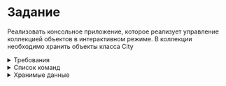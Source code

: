 # Задание
Реализовать консольное приложение, которое реализует управление коллекцией объектов в интерактивном режиме. В коллекции необходимо хранить объекты класса City

<details>
<summary>Требования</summary>

* Класс, коллекцией экземпляров которого управляет программа, должен реализовывать сортировку по умолчанию.
* Все требования к полям класса (указанные в виде комментариев) должны быть выполнены.
* Для хранения необходимо использовать коллекцию типа java.util.TreeSet
* При запуске приложения коллекция должна автоматически заполняться значениями из файла.
* Имя файла должно передаваться программе с помощью: переменная окружения.
* Данные должны храниться в файле в формате json
* Чтение данных из файла необходимо реализовать с помощью класса java.io.FileReader
* Запись данных в файл необходимо реализовать с помощью класса java.io.BufferedOutputStream
* Все классы в программе должны быть задокументированы в формате javadoc.
* Программа должна корректно работать с неправильными данными (ошибки пользовательского ввода, отсутсвие прав доступа к файлу и т.п.).

</details>

<details>
<summary>Список команд</summary>

* `help` : вывести справку по доступным командам
* `info` : вывести в стандартный поток вывода информацию о коллекции (тип, дата инициализации, количество элементов и т.д.)
* `show` : вывести в стандартный поток вывода все элементы коллекции в строковом представлении
* `add {element}` : добавить новый элемент в коллекцию
* `update id {element}` : обновить значение элемента коллекции, id которого равен заданному
* `remove_by_id id` : удалить элемент из коллекции по его id
* `clear` : очистить коллекцию
* `save` : сохранить коллекцию в файл
* `execute_script file_name` : считать и исполнить скрипт из указанного файла. В скрипте содержатся команды в таком же виде, в котором их вводит пользователь в интерактивном режиме.
* `exit` : завершить программу (без сохранения в файл)
* `add_if_max {element}` : добавить новый элемент в коллекцию, если его значение превышает значение наибольшего элемента этой коллекции
* `add_if_min {element}` : добавить новый элемент в коллекцию, если его значение меньше, чем у наименьшего элемента этой коллекции
* `remove_greater {element}` : удалить из коллекции все элементы, превышающие заданный
* `remove_all_by_timezone timezone` : удалить из коллекции все элементы, значение поля timezone которого эквивалентно заданному
* `print_ascending` : вывести элементы коллекции в порядке возрастания
* `print_descending` : вывести элементы коллекции в порядке убывания
</details>

<details>
<summary>Хранимые данные</summary>

```java
public class City {
    private int id; //Значение поля должно быть больше 0, Значение этого поля должно быть уникальным, Значение этого поля должно генерироваться автоматически
    private String name; //Поле не может быть null, Строка не может быть пустой
    private Coordinates coordinates; //Поле не может быть null
    private java.util.Date creationDate; //Поле не может быть null, Значение этого поля должно генерироваться автоматически
    private int area; //Значение поля должно быть больше 0
    private Long population; //Значение поля должно быть больше 0, Поле не может быть null
    private Float metersAboveSeaLevel;
    private int timezone; //Значение поля должно быть больше -13, Максимальное значение поля: 15
    private Long agglomeration;
    private Climate climate; //Поле может быть null
    private Human governor; //Поле может быть null
}
```

```java
public class Coordinates {
private Long x; //Поле не может быть null
private Float y; //Максимальное значение поля: 960, Поле не может быть null
}
```

```java
public class Human {
    private String name; //Поле не может быть null, Строка не может быть пустой
    private Long age; //Значение поля должно быть больше 0
    private java.time.LocalDateTime birthday;
}
```

```java
public enum Climate {
    TROPICAL_SAVANNA,
    HUMIDSUBTROPICAL,
    OCEANIC
}
```

</details>
